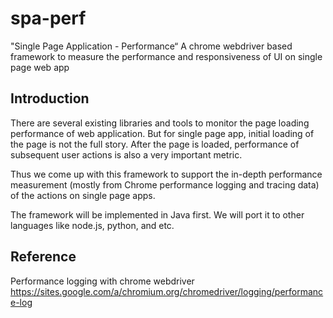 # spa-perf
"Single Page Application - Performance“
A chrome webdriver based framework to measure the performance and responsiveness of UI on single page web app

## Introduction
There are several existing libraries and tools to monitor the page loading performance of web application. But for single page app, initial loading of the page is not the full story. After the page is loaded, performance of subsequent user actions is also a very important metric.

Thus we come up with this framework to support the in-depth performance measurement (mostly from Chrome performance logging and tracing data) of the actions on single page apps.

The framework will be implemented in Java first. We will port it to other languages like node.js, python, and etc.

## Reference
Performance logging with chrome webdriver
https://sites.google.com/a/chromium.org/chromedriver/logging/performance-log
